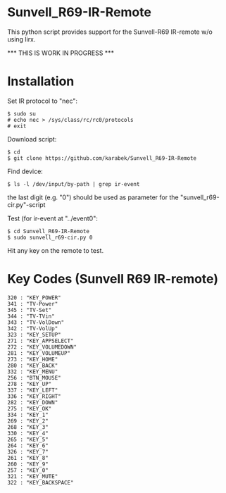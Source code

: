 # Sunvell_R69-IR-Remote

This python script provides support for the Sunvell-R69 IR-remote w/o using lirx.

*** THIS IS WORK IN PROGRESS ***

# Installation

Set IR protocol to "nec":
```
$ sudo su
# echo nec > /sys/class/rc/rc0/protocols
# exit
```

Download script:
```
$ cd
$ git clone https://github.com/karabek/Sunvell_R69-IR-Remote
```

Find device:
```
$ ls -l /dev/input/by-path | grep ir-event
```
the last digit (e.g. "0") should be used as parameter for the "sunvell_r69-cir.py"-script

Test (for ir-event at "../event0":
```
$ cd Sunvell_R69-IR-Remote
$ sudo sunvell_r69-cir.py 0
```

Hit any key on the remote to test.

# Key Codes (Sunvell R69 IR-remote)

	320 : "KEY_POWER"
	341 : "TV-Power"
	345 : "TV-Set"
	344 : "TV-TVin"
	343 : "TV-VolDown"
	342 : "TV-VolUp"
	323 : "KEY_SETUP"
	271 : "KEY_APPSELECT"
	272 : "KEY_VOLUMEDOWN"
	281 : "KEY_VOLUMEUP"
	273 : "KEY_HOME"
	280 : "KEY_BACK"
	332 : "KEY_MENU"
	256 : "BTN_MOUSE"
	278 : "KEY_UP"
	337 : "KEY_LEFT"
	336 : "KEY_RIGHT"
	282 : "KEY_DOWN"
	275 : "KEY_OK"
	334 : "KEY_1"
	269 : "KEY_2"
	268 : "KEY_3"
	330 : "KEY_4"
	265 : "KEY_5"
	264 : "KEY_6"
	326 : "KEY_7"
	261 : "KEY_8"
	260 : "KEY_9"
	257 : "KEY_0"
	321 : "KEY_MUTE"
	322 : "KEY_BACKSPACE"



